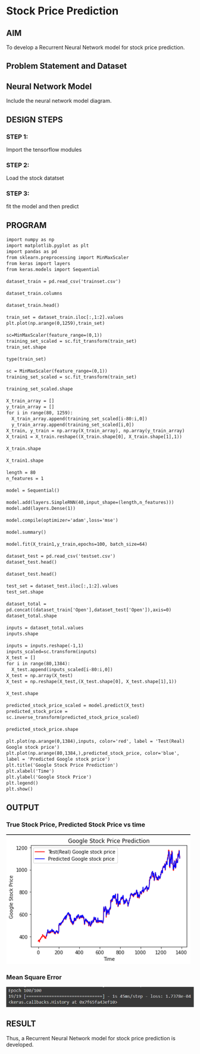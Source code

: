 # Stock Price Prediction

## AIM

To develop a Recurrent Neural Network model for stock price prediction.

## Problem Statement and Dataset

## Neural Network Model

Include the neural network model diagram.

## DESIGN STEPS

### STEP 1:
Import the tensorflow modules
### STEP 2:
Load the stock datatset
### STEP 3:
fit the model and then predict
## PROGRAM
```
import numpy as np
import matplotlib.pyplot as plt
import pandas as pd
from sklearn.preprocessing import MinMaxScaler
from keras import layers
from keras.models import Sequential

dataset_train = pd.read_csv('trainset.csv')

dataset_train.columns

dataset_train.head()

train_set = dataset_train.iloc[:,1:2].values
plt.plot(np.arange(0,1259),train_set)

sc=MinMaxScaler(feature_range=(0,1))
training_set_scaled = sc.fit_transform(train_set)
train_set.shape

type(train_set)

sc = MinMaxScaler(feature_range=(0,1))
training_set_scaled = sc.fit_transform(train_set)

training_set_scaled.shape

X_train_array = []
y_train_array = []
for i in range(80, 1259):
  X_train_array.append(training_set_scaled[i-80:i,0])
  y_train_array.append(training_set_scaled[i,0])
X_train, y_train = np.array(X_train_array), np.array(y_train_array) 
X_train1 = X_train.reshape((X_train.shape[0], X_train.shape[1],1))

X_train.shape

X_train1.shape

length = 80
n_features = 1

model = Sequential()

model.add(layers.SimpleRNN(40,input_shape=(length,n_features)))
model.add(layers.Dense(1))

model.compile(optimizer='adam',loss='mse')

model.summary()

model.fit(X_train1,y_train,epochs=100, batch_size=64)

dataset_test = pd.read_csv('testset.csv')
dataset_test.head()

dataset_test.head()

test_set = dataset_test.iloc[:,1:2].values
test_set.shape

dataset_total = pd.concat((dataset_train['Open'],dataset_test['Open']),axis=0)
dataset_total.shape

inputs = dataset_total.values
inputs.shape

inputs = inputs.reshape(-1,1)
inputs_scaled=sc.transform(inputs)
X_test = []
for i in range(80,1384):
  X_test.append(inputs_scaled[i-80:i,0])
X_test = np.array(X_test)
X_test = np.reshape(X_test,(X_test.shape[0], X_test.shape[1],1))

X_test.shape

predicted_stock_price_scaled = model.predict(X_test)
predicted_stock_price = sc.inverse_transform(predicted_stock_price_scaled)

predicted_stock_price.shape

plt.plot(np.arange(0,1384),inputs, color='red', label = 'Test(Real) Google stock price')
plt.plot(np.arange(80,1384,),predicted_stock_price, color='blue', label = 'Predicted Google stock price')
plt.title('Google Stock Price Prediction')
plt.xlabel('Time')
plt.ylabel('Google Stock Price')
plt.legend()
plt.show()
```
## OUTPUT

### True Stock Price, Predicted Stock Price vs time

![output](A.png)

### Mean Square Error

![output](B.png)

## RESULT
Thus, a Recurrent Neural Network model for stock price prediction is developed.

